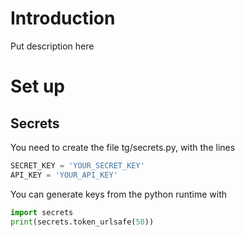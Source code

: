 # Introduction

Put description here

# Set up

## Secrets
You need to create the file tg/secrets.py, with the lines
```python
SECRET_KEY = 'YOUR_SECRET_KEY'
API_KEY = 'YOUR_API_KEY'
```

You can generate keys from the python runtime with
```python
import secrets
print(secrets.token_urlsafe(50))
```